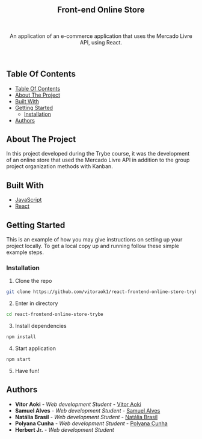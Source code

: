 <p align="center">
  <h2 align="center">Front-end Online Store</h2>
  <br/>
  <p align="center">
    An application of an e-commerce application that uses the Mercado Livre API, using React.
    <br/>
     <br/>
     <br/>
  </p>
</p>

## Table Of Contents

- [Table Of Contents](#table-of-contents)
- [About The Project](#about-the-project)
- [Built With](#built-with)
- [Getting Started](#getting-started)
  - [Installation](#installation)
- [Authors](#authors)

## About The Project

In this project developed during the Trybe course, it was the development of an online store that used the Mercado Livre API in addition to the group project organization methods with Kanban.

## Built With

- [JavaScript](https://www.javascript.com/)
- [React](https://react.dev/)

## Getting Started

This is an example of how you may give instructions on setting up your project locally.
To get a local copy up and running follow these simple example steps.

### Installation

1. Clone the repo

```sh
git clone https://github.com/vitoraok1/react-frontend-online-store-trybe
```

2. Enter in directory

```sh
cd react-frontend-online-store-trybe
```

3. Install dependencies

```sh
npm install
```

4. Start application

```sh
npm start
```

5. Have fun!

## Authors

- **Vitor Aoki** - _Web development Student_ - [Vitor Aoki](https://github.com/vitoraok1/) 
- **Samuel Alves** - _Web development Student_ - [Samuel Alves](https://github.com/samuelalves3324/)
- **Natália Brasil** - _Web development Student_ - [Natália Brasil](https://github.com/Nataliabrs/)
- **Polyana Cunha** - _Web development Student_ - [Polyana Cunha](https://github.com/popocunha/)
- **Herbert Jr.** - _Web development Student_
